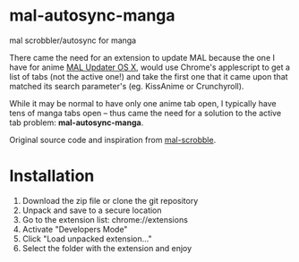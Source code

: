 # mal-autosync-manga
mal scrobbler/autosync for manga

There came the need for an extension to update MAL because the one I have for anime [MAL Updater OS X](https://github.com/myh1000/malupdaterosx-cocoa), would use Chrome's applescript to get a list of tabs (not the active one!) and take the first one that it came upon that matched its search parameter's (eg. KissAnime or Crunchyroll). 

While it may be normal to have only one anime tab open, I typically have tens of manga tabs open – thus came the need for a solution to the active tab problem: **mal-autosync-manga**.

Original source code and inspiration from [mal-scrobble](https://github.com/TSedlar/mal-scrobble).


# Installation

1. Download the zip file or clone the git repository
2. Unpack and save to a secure location
2. Go to the extension list: chrome://extensions
3. Activate "Developers Mode"
4. Click "Load unpacked extension…"
5. Select the folder with the extension and enjoy

